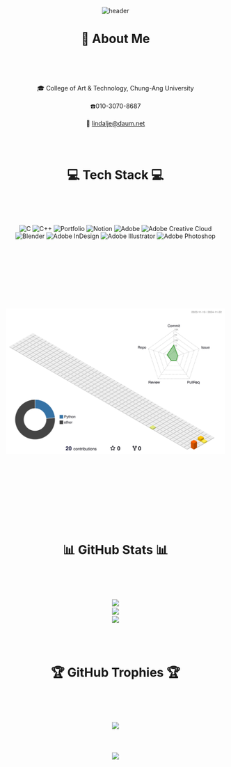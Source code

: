 <div align="center">

  
![header](https://capsule-render.vercel.app/api?type=Waving&height=300&text=Jae%20Eun&fontSize=80&animation=fadeIn&fontColor=FFFFFF)





# 📌 About Me
<br><br><br><br>
🎓 College of Art & Technology, Chung-Ang University<br><br>    ☎️010-3070-8687<br><br>    📧 lindalje@daum.net
<br><br><br><br>
# 💻 Tech Stack 💻
<br><br><br><br>
![C](https://img.shields.io/badge/c-%2300599C.svg?style=for-the-badge&logo=c&logoColor=white) ![C++](https://img.shields.io/badge/c++-%2300599C.svg?style=for-the-badge&logo=c%2B%2B&logoColor=white) ![Portfolio](https://img.shields.io/badge/Portfolio-%23000000.svg?style=for-the-badge&logo=firefox&logoColor=#FF7139) ![Notion](https://img.shields.io/badge/Notion-%23000000.svg?style=for-the-badge&logo=notion&logoColor=white) ![Adobe](https://img.shields.io/badge/adobe-%23FF0000.svg?style=for-the-badge&logo=adobe&logoColor=white) ![Adobe Creative Cloud](https://img.shields.io/badge/Adobe%20Creative%20Cloud-DA1F26.svg?style=for-the-badge&logo=Adobe%20Creative%20Cloud&logoColor=white) ![Blender](https://img.shields.io/badge/blender-%23F5792A.svg?style=for-the-badge&logo=blender&logoColor=white) ![Adobe InDesign](https://img.shields.io/badge/Adobe%20InDesign-49021F?style=for-the-badge&logo=adobeindesign&logoColor=FF3366) ![Adobe Illustrator](https://img.shields.io/badge/python-3670A0?style=for-the-badge&logo=python&logoColor=ffdd54) ![Adobe Photoshop](https://img.shields.io/badge/adobe%20photoshop-%2331A8FF.svg?style=for-the-badge&logo=adobe%20photoshop&logoColor=white)
<br><br><br><br>
#
<br><br><br><br>
![](./profile-3d-contrib/profile-season-animate.svg)
<br><br><br><br>
#
<br><br><br><br>
# 📊 GitHub Stats 📊
<br><br><br><br>
![](https://github-readme-stats.vercel.app/api?username=lindalje&theme=rose&hide_border=false&include_all_commits=true&count_private=true)<br/>
![](https://github-readme-streak-stats.herokuapp.com/?user=lindalje&theme=rose&hide_border=false)<br/>
![](https://github-readme-stats.vercel.app/api/top-langs/?username=lindalje&theme=rose&hide_border=false&include_all_commits=true&count_private=true&layout=compact)
<br><br><br><br>
# 🏆 GitHub Trophies 🏆
<br><br><br><br>
![](https://github-profile-trophy.vercel.app/?username=lindalje&theme=calm_pink&no-frame=false&no-bg=false&margin-w=4)
<br><br><br><br>
[![](https://visitcount.itsvg.in/api?id=lindalje&icon=7&color=5)](https://visitcount.itsvg.in)


</div>

